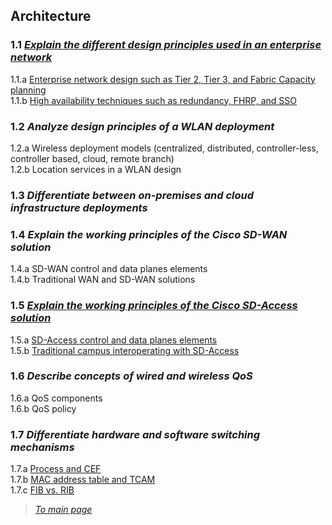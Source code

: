 ## Architecture

### 1.1 *[Explain the different design principles used in an enterprise network](https://github.com/network-dluong/CCNP-ENCOR/blob/1.0-Architecture/1.1%20Explain%20the%20different%20design%20principles%20used%20in%20an%20enterprise%20network.md)*  
1.1.a [Enterprise network design such as Tier 2, Tier 3, and Fabric Capacity planning](https://github.com/network-dluong/CCNP-ENCOR/blob/1.0-Architecture/1.1.a%20Enterprise%20network%20design%20such%20as%20Tier%202%2C%20Tier%203%2C%20and%20Fabric%20Capacity%20planning.md)  
1.1.b [High availability techniques such as redundancy, FHRP, and SSO](https://github.com/network-dluong/CCNP-ENCOR/blob/1.0-Architecture/1.1.b%20High%20availability%20techniques%20such%20as%20redundancy%2C%20FHRP%2C%20and%20SSO.md)  


### 1.2 *Analyze design principles of a WLAN deployment*  
1.2.a Wireless deployment models (centralized, distributed, controller-less, controller based, cloud, remote branch)  
1.2.b Location services in a WLAN design  


### 1.3 *Differentiate between on-premises and cloud infrastructure deployments*  


### 1.4 *Explain the working principles of the Cisco SD-WAN solution*  
1.4.a SD-WAN control and data planes elements  
1.4.b Traditional WAN and SD-WAN solutions  


### 1.5 *[Explain the working principles of the Cisco SD-Access solution](https://github.com/network-dluong/CCNP-ENCOR/blob/1.0-Architecture/1.5%20Explain%20the%20working%20principles%20of%20the%20Cisco%20SD-Access%20solution.md)*  
1.5.a [SD-Access control and data planes elements](https://github.com/network-dluong/CCNP-ENCOR/blob/1.0-Architecture/1.5.a%20SD-Access%20control%20and%20data%20planes%20elements.md)  
1.5.b [Traditional campus interoperating with SD-Access](https://github.com/network-dluong/CCNP-ENCOR/blob/1.0-Architecture/1.5.b%20Traditional%20campus%20interoperating%20with%20SD-Access.md)  


### 1.6 *Describe concepts of wired and wireless QoS*  
1.6.a QoS components  
1.6.b QoS policy  


### 1.7 *Differentiate hardware and software switching mechanisms*  
1.7.a [Process and CEF](https://github.com/network-dluong/CCNP-ENCOR/blob/1.0-Architecture/1.7.a%20Process%20and%20CEF.md)  
1.7.b [MAC address table and TCAM](https://github.com/network-dluong/CCNP-ENCOR/blob/1.0-Architecture/1.7.b%20MAC%20address%20table%20and%20TCAM.md)  
1.7.c [FIB vs. RIB](https://github.com/network-dluong/CCNP-ENCOR/blob/1.0-Architecture/1.7.c%20FIB%20vs.%20RIB.md)  



> *[To main page](https://github.com/network-dluong/CCNP-ENCOR/tree/master)*
